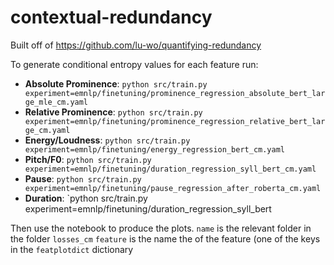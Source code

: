 # contextual-redundancy

Built off of https://github.com/lu-wo/quantifying-redundancy

To generate conditional entropy values for each feature run:
- **Absolute Prominence**: `python src/train.py experiment=emnlp/finetuning/prominence_regression_absolute_bert_large_mle_cm.yaml`
- **Relative Prominence**: `python src/train.py experiment=emnlp/finetuning/prominence_regression_relative_bert_large_cm.yaml`
- **Energy/Loudness**: `python src/train.py experiment=emnlp/finetuning/energy_regression_bert_cm.yaml`
- **Pitch/F0**: `python src/train.py experiment=emnlp/finetuning/duration_regression_syll_bert_cm.yaml`
- **Pause**: `python src/train.py experiment=emnlp/finetuning/pause_regression_after_roberta_cm.yaml`
- **Duration**: `python src/train.py experiment=emnlp/finetuning/duration_regression_syll_bert

Then use the notebook to produce the plots.
`name` is the relevant folder in the folder `losses_cm`
`feature` is the name the of the feature (one of the keys in the `featplotdict` dictionary
